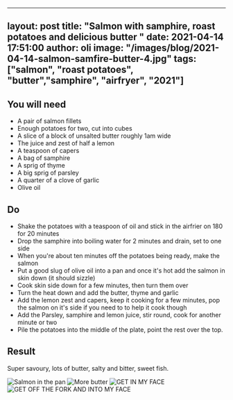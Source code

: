 
---
layout: post
title:  "Salmon with samphire, roast potatoes and delicious butter  "
date:   2021-04-14 17:51:00
author: oli
image: "/images/blog/2021-04-14-salmon-samfire-butter-4.jpg"
tags: ["salmon", "roast potatoes", "butter","samphire", "airfryer", "2021"]
---



## You will need

* A pair of salmon fillets
* Enough potatoes for two, cut into cubes
* A slice of a block of unsalted butter roughly 1am wide
* The juice and zest of half a lemon
* A teaspoon of capers
* A bag of samphire
* A sprig of thyme
* A big sprig of parsley
* A quarter of a clove of garlic
* Olive oil


## Do

* Shake the potatoes with a teaspoon of oil and stick in the airfrier on 180 for 20 minutes
* Drop the samphire into boiling water for 2 minutes and drain, set to one side
* When you're about ten minutes off the potatoes being ready, make the salmon
* Put a good slug of olive oil into a pan and once it's hot add the salmon in skin down (it should sizzle)
* Cook skin side down for a few minutes, then turn them over
* Turn the heat down and add the butter, thyme and garlic
* Add the lemon zest and capers, keep it cooking for a few minutes, pop the salmon on it's side if you need to to help it cook though
* Add the Parsley, samphire and lemon juice, stir round, cook for another minute or two
* Pile the potatoes into the middle of the plate, point the rest over the top.

## Result

Super savoury, lots of butter, salty and bitter, sweet fish. 

![Salmon in the pan](/images/blog/2021-04-14-salmon-samfire-butter-1.jpg)
![More butter](/images/blog/2021-04-14-salmon-samfire-butter-2.jpg)
![GET IN MY FACE](/images/blog/2021-04-14-salmon-samfire-butter-3.jpg)
![GET OFF THE FORK AND INTO MY FACE](/images/blog/2021-04-14-salmon-samfire-butter-4.jpg)

